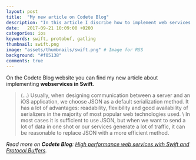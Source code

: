 ```yaml
---
layout: post
title:  "My new article on Codete Blog"
description: "In this article I discribe how to implement web services in Swift using Kitura and Protocol Buffers"
date:   2017-09-21 10:09:00 +0200
categories: ios
keywords: swift, protobuf, gatling
thumbnail: swift.png
image: "assets/thumbnails/swift.png" # Image for RSS
background: "#f05138"
comments: true
---
```


On the Codete Blog website you can find my new article about implementing **webservices in Swift**.


> (...) Usually, when designing communication between a server and an iOS application, we choose JSON as a default serialization method. It has a lot of advantages: readability, flexibility and good availability of serializers in the majority of most popular web technologies used. \\
> In most cases it is sufficient to use JSON, but when we want to send a lot of data in one shot or our services generate a lot of traffic, it can be reasonable to replace JSON with a more efficient method.

*Read more on **Codete Blog**: [High performance web services with Swift and Protocol Buffers](https://codete.com/blog/high-performance-web-services-swift-protocol-buffers/).*